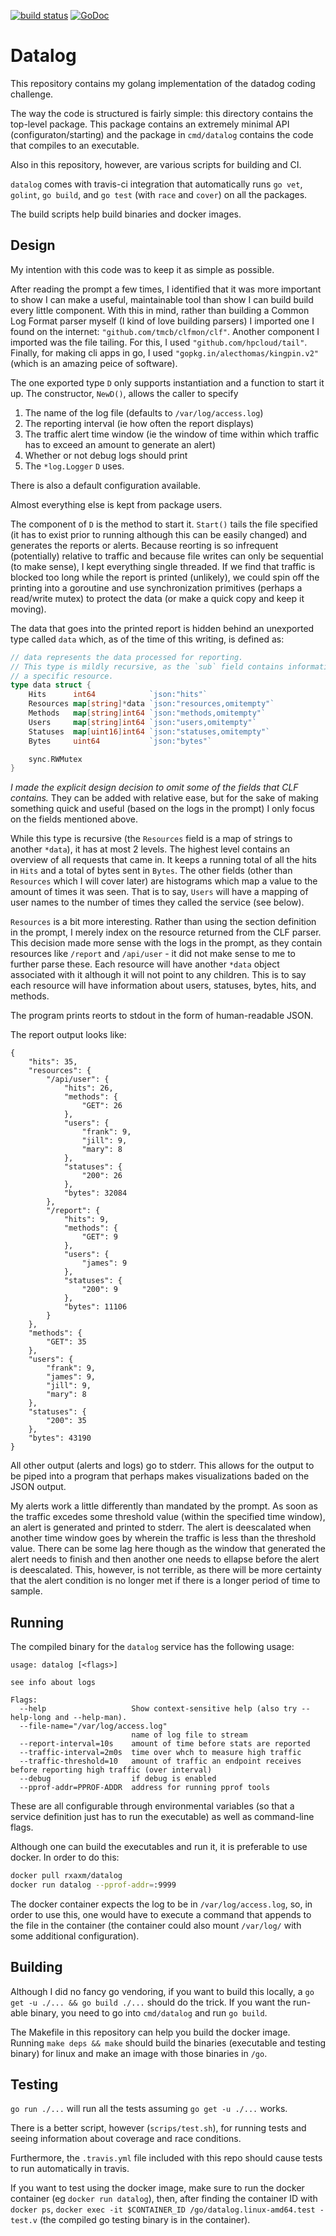 [![build status](https://travis-ci.org/r-medina/datalog.svg?branch=master)](https://travis-ci.org/r-medina/datalog)
[![GoDoc](https://godoc.org/github.com/r-medina/datalog?status.svg)](https://godoc.org/github.com/r-medina/datalog)

# Datalog

This repository contains my golang implementation of the datadog coding challenge.

The way the code is structured is fairly simple: this directory contains the top-level package. This package contains an extremely minimal API (configuraton/starting) and the package in `cmd/datalog` contains the code that compiles to an executable.

Also in this repository, however, are various scripts for building and CI.

`datalog` comes with travis-ci integration that automatically runs `go vet`, `golint`, `go build`, and `go test` (with `race` and `cover`) on all the packages.

The build scripts help build binaries and docker images.

## Design

My intention with this code was to keep it as simple as possible.

After reading the prompt a few times, I identified that it was more important to show I can make a useful, maintainable tool than show I can build build every little component. With this in mind, rather than building a Common Log Format parser myself (I kind of love building parsers) I imported one I found on the internet: `"github.com/tmcb/clfmon/clf"`. Another component I imported was the file tailing. For this, I used `"github.com/hpcloud/tail"`. Finally, for making cli apps in go, I used `"gopkg.in/alecthomas/kingpin.v2"` (which is an amazing peice of software).

The one exported type `D` only supports instantiation and a function to start it up. The constructor, `NewD()`, allows the caller to specify

1. The name of the log file (defaults to `/var/log/access.log`)
2. The reporting interval (ie how often the report displays)
3. The traffic alert time window (ie the window of time within which traffic has to exceed an amount to generate an alert)
4. Whether or not debug logs should print
5. The `*log.Logger` `D` uses.

There is also a default configuration available.

Almost everything else is kept from package users.

The component of `D` is the method to start it. `Start()` tails the file specified (it has to exist prior to running although this can be easily changed) and generates the reports or alerts. Because reorting is so infrequent (potentially) relative to traffic and because file writes can only be sequential (to make sense), I kept everything single threaded. If we find that traffic is blocked too long while the report is printed (unlikely), we could spin off the printing into a goroutine and use synchronization primitives (perhaps a read/write mutex) to protect the data (or make a quick copy and keep it moving).

The data that goes into the printed report is hidden behind an unexported type called `data` which, as of the time of this writing, is defined as:

```go
// data represents the data processed for reporting.
// This type is mildly recursive, as the `sub` field contains information about
// a specific resource.
type data struct {
	Hits      int64            `json:"hits"`
	Resources map[string]*data `json:"resources,omitempty"`
	Methods   map[string]int64 `json:"methods,omitempty"`
	Users     map[string]int64 `json:"users,omitempty"`
	Statuses  map[uint16]int64 `json:"statuses,omitempty"`
	Bytes     uint64           `json:"bytes"`

	sync.RWMutex
}
```

*I made the explicit design decision to omit some of the fields that CLF contains.* They can be added with relative ease, but for the sake of making something quick and useful (based on the logs in the prompt) I only focus on the fields mentioned above.

While this type is recursive (the `Resources` field is a map of strings to another `*data`), it has at most 2 levels. The highest level contains an overview of all requests that came in. It keeps a running total of all the hits in `Hits` and a total of bytes sent in `Bytes`. The other fields (other than `Resources` which I will cover later) are histograms which map a value to the amount of times it was seen. That is to say, `Users` will have a mapping of user names to the number of times they called the service (see below).

`Resources` is a bit more interesting. Rather than using the section definition in the prompt, I merely index on the resource returned from the CLF parser. This decision made more sense with the logs in the prompt, as they contain resources like `/report` and `/api/user` - it did not make sense to me to further parse these. Each resource will have another `*data` object associated with it although it will not point to any children. This is to say each resource will have information about users, statuses, bytes, hits, and methods.

The program prints reorts to stdout in the form of human-readable JSON.

The report output looks like:

```
{
    "hits": 35,
    "resources": {
        "/api/user": {
            "hits": 26,
            "methods": {
                "GET": 26
            },
            "users": {
                "frank": 9,
                "jill": 9,
                "mary": 8
            },
            "statuses": {
                "200": 26
            },
            "bytes": 32084
        },
        "/report": {
            "hits": 9,
            "methods": {
                "GET": 9
            },
            "users": {
                "james": 9
            },
            "statuses": {
                "200": 9
            },
            "bytes": 11106
        }
    },
    "methods": {
        "GET": 35
    },
    "users": {
        "frank": 9,
        "james": 9,
        "jill": 9,
        "mary": 8
    },
    "statuses": {
        "200": 35
    },
    "bytes": 43190
}
```

All other output (alerts and logs) go to stderr. This allows for the output to be piped into a program that perhaps makes visualizations baded on the JSON output.

My alerts work a little differently than mandated by the prompt. As soon as the traffic excedes some threshold value (within the specified time window), an alert is generated and printed to stderr. The alert is deescalated when another time window goes by wherein the traffic is less than the threshold value. There can be some lag here though as the window that generated the alert needs to finish and then another one needs to ellapse before the alert is deescalated. This, however, is not terrible, as there will be more certainty that the alert condition is no longer met if there is a longer period of time to sample.

## Running

The compiled binary for the `datalog` service has the following usage:

```
usage: datalog [<flags>]

see info about logs

Flags:
  --help                   Show context-sensitive help (also try --help-long and --help-man).
  --file-name="/var/log/access.log"  
                           name of log file to stream
  --report-interval=10s    amount of time before stats are reported
  --traffic-interval=2m0s  time over whch to measure high traffic
  --traffic-threshold=10   amount of traffic an endpoint receives before reporting high traffic (over interval)
  --debug                  if debug is enabled
  --pprof-addr=PPROF-ADDR  address for running pprof tools
```

These are all configurable through environmental variables (so that a service definition just has to run the executable) as well as command-line flags.

Although one can build the executables and run it, it is preferable to use docker. In order to do this:

```sh
docker pull rxaxm/datalog
docker run datalog --pprof-addr=:9999
```

The docker container expects the log to be in `/var/log/access.log`, so, in order to use this, one would have to execute a command that appends to the file in the container (the container could also mount `/var/log/` with some additional configuration).

## Building

Although I did no fancy go vendoring, if you want to build this locally, a `go get -u ./... && go build ./...` should do the trick. If you want the run-able binary, you need to go into `cmd/datalog` and run `go build`.

The Makefile in this repository can help you build the docker image. Running `make deps && make` should build the binaries (executable and testing binary) for linux and make an image with those binaries in `/go`.

## Testing

`go run ./...` will run all the tests assuming `go get -u ./...` works.

There is a better script, however (`scrips/test.sh`), for running tests and seeing information about coverage and race conditions.

Furthermore, the `.travis.yml` file included with this repo should cause tests to run automatically in travis.

If you want to test using the docker image, make sure to run the docker container (eg `docker run datalog`), then, after finding the container ID with `docker ps`, `docker exec -it $CONTAINER_ID /go/datalog.linux-amd64.test -test.v` (the compiled go testing binary is in the container).
